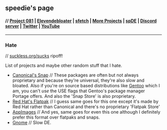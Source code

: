 ## speedie's page 

#### // [Project 081](https://p081.github.io) | [Elevendebloater](https://github.com/speediegamer/elevendebloater) | [sfetch](https://spdgmr.github.io/sfetch) | [More Projects](https://spdgmr.github.io/projects) | [spDE](https://speedie-de.github.io) | [Discord server](https://ffdiscord.github.io) | [Twitter](https://nitter.net/spdgmr) | [YouTube](https://invidious.namazso.eu/speedie)
--------------

### Hate
// [suckless.org/sucks](https://suckless.org/sucks) ripoff!

List of projects and maybe other random stuff that I hate.

- [Canonical's Snap](https://en.wikipedia.org/wiki/Snap_(package_manager))
// These packages are often but not always proprietary and because they're universal, they're also slow and bloated. Also if you're on source based distributions like [Gentoo](https://gentoo.org) which I am, you can't *use* the USE flags that Gentoo's package manager Portage offers. And also the 'Snap Store' is also proprietary.
- [Red Hat's Flatpak](https://en.wikipedia.org/wiki/Flatpak)
// I guess same goes for this one except it's made by Red Hat rather than Canonical and there's no proprietary 'Flatpak Store'
- [AppImages](https://en.wikipedia.org/wiki/AppImage)
// And yes, same goes for even this one although I definitely prefer this format over flatpaks and snaps.
- [Gnome](https://www.gnome.org/)
// Slow DE.
